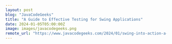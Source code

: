 ```yaml
---
layout: post
blog: "JavaCodeGeeks"
title: "A Guide to Effective Testing for Swing Applications"
date: 2024-01-05T05:00:00Z
image: images/javacodegeeks.png
remote_url: "https://www.javacodegeeks.com/2024/01/swing-into-action-a-guide-to-effective-testing-for-swing-applications.html"
---
```


